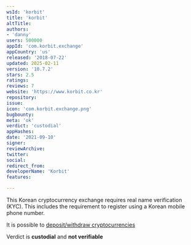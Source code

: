```yaml
---
wsId: 'korbit'
title: 'korbit'
altTitle: 
authors:
- 'danny'
users: 500000
appId: 'com.korbit.exchange'
appCountry: 'us'
released: '2018-07-22'
updated: 2025-02-11
version: '10.7.2'
stars: 2.5
ratings: 
reviews: 7
website: 'https://www.korbit.co.kr'
repository: 
issue: 
icon: 'com.korbit.exchange.png'
bugbounty: 
meta: 'ok'
verdict: 'custodial'
appHashes: 
date: '2021-09-10'
signer: 
reviewArchive: 
twitter: 
social: 
redirect_from: 
developerName: 'Korbit'
features: 

---
```


This Korean cryptocurrency exchange requires real name verification (KYC). This includes the requirement to register using a Korean mobile phone number. 

It is possible to [deposit/withdraw cryptocurrencies](https://exchange.korbit.co.kr/faq/articles/?id=3zTUYk2ambpj6u4ZWhsWvJ)

Verdict is **custodial** and **not verifiable**




